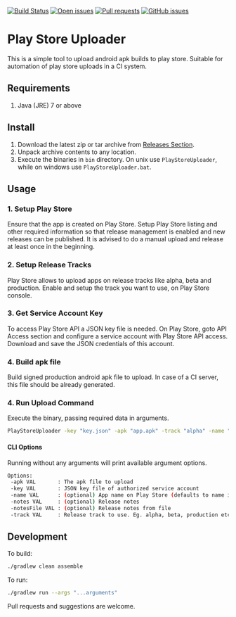 [![Build Status](https://travis-ci.org/codebysd/java-play-store-uploader.svg?branch=master)](https://travis-ci.org/codebysd/java-play-store-uploader)
[![Open issues](https://img.shields.io/github/issues/codebysd/java-play-store-uploader.svg)](https://github.com/codebysd/java-play-store-uploader/issues)
[![Pull requests](https://img.shields.io/github/issues-pr/codebysd/java-play-store-uploader.svg)](https://github.com/codebysd/java-play-store-uploader/pulls)
[![GitHub issues](https://img.shields.io/github/release/codebysd/java-play-store-uploader.svg)](https://github.com/codebysd/java-play-store-uploader/releases)


# Play Store Uploader

This is a simple tool to upload android apk builds to play store. 
Suitable for automation of play store uploads in a CI system.

## Requirements

1. Java (JRE) 7 or above

## Install

1. Download the latest zip or tar archive from [Releases Section](https://github.com/codebysd/java-play-store-uploader/releases).
2. Unpack archive contents to any location.
3. Execute the binaries in `bin` directory. On unix use `PlayStoreUploader`, while on windows use `PlayStoreUploader.bat`.

## Usage

### 1. Setup Play Store

Ensure that the app is created on Play Store. Setup Play Store listing and other required information so that release management is enabled and new releases can be published. It is advised to do a manual upload and release at least once in the beginning.

### 2. Setup Release Tracks

Play Store allows to upload apps on release tracks like alpha, beta and production. Enable and setup the track you want to use, on Play Store console.

### 3. Get Service Account Key

To access Play Store API a JSON key file is needed. On Play Store, goto API Access section and configure a service account with Play Store API access. Download and save the JSON credentials of this account.

### 4. Build apk file

Build signed production android apk file to upload. In case of a CI server, this file should be already generated.

### 4. Run Upload Command

Execute the binary, passing required data in arguments.

```bash
PlayStoreUploader -key "key.json" -apk "app.apk" -track "alpha" -name "myApp" -notes "new release"
```

#### CLI Options

Running without any arguments will print available argument options.

```bash
Options:
 -apk VAL       : The apk file to upload
 -key VAL       : JSON key file of authorized service account
 -name VAL      : (optional) App name on Play Store (defaults to name in apk)
 -notes VAL     : (optional) Release notes
 -notesFile VAL : (optional) Release notes from file
 -track VAL     : Release track to use. Eg. alpha, beta, production etc
 ```

## Development

To build:

```bash
./gradlew clean assemble
```

To run:

```bash
./gradlew run --args "...arguments"
```

Pull requests and suggestions are welcome.
